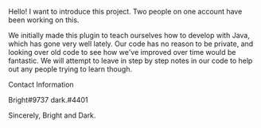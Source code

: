 Hello! I want to introduce this project. Two people on one account have been working on this.

We initially made this plugin to teach ourselves how to develop with Java, which has gone very well lately. Our code has no reason to be private, and looking over old code to see how we've improved over time would be fantastic. We will attempt to leave in step by step notes in our code to help out any people trying to learn though.

Contact Information

Bright#9737 dark.#4401

Sincerely, Bright and Dark.
